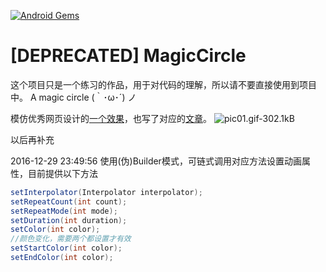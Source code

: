 [![Android Gems](http://www.android-gems.com/badge/DevinShine/MagicCircle.svg?branch=master)](http://www.android-gems.com/lib/DevinShine/MagicCircle)

# [DEPRECATED] MagicCircle
这个项目只是一个练习的作品，用于对代码的理解，所以请不要直接使用到项目中。
A magic circle (｀･ω･´)  ノ

模仿优秀网页设计的[一个效果][1]，也写了对应的[文章][2]。
![pic01.gif-302.1kB](art/pic01.gif)

以后再补充

  [1]: http://weibo.com/1773655610/CzUai6Gid?type=comment#_rnd1442252060746
  [2]: http://www.jianshu.com/p/791d3a791ec2#

2016-12-29 23:49:56
使用(伪)Builder模式，可链式调用对应方法设置动画属性，目前提供以下方法
```java
setInterpolator(Interpolator interpolator);
setRepeatCount(int count);
setRepeatMode(int mode);
setDuration(int duration);
setColor(int color);
//颜色变化，需要两个都设置才有效
setStartColor(int color);
setEndColor(int color);
```